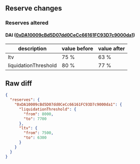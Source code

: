 ## Reserve changes

### Reserves altered

#### DAI ([0xDA10009cBd5D07dd0CeCc66161FC93D7c9000da1](https://optimistic.etherscan.io/address/0xDA10009cBd5D07dd0CeCc66161FC93D7c9000da1))

| description | value before | value after |
| --- | --- | --- |
| ltv | 75 % | 63 % |
| liquidationThreshold | 80 % | 77 % |


## Raw diff

```json
{
  "reserves": {
    "0xDA10009cBd5D07dd0CeCc66161FC93D7c9000da1": {
      "liquidationThreshold": {
        "from": 8000,
        "to": 7700
      },
      "ltv": {
        "from": 7500,
        "to": 6300
      }
    }
  }
}
```